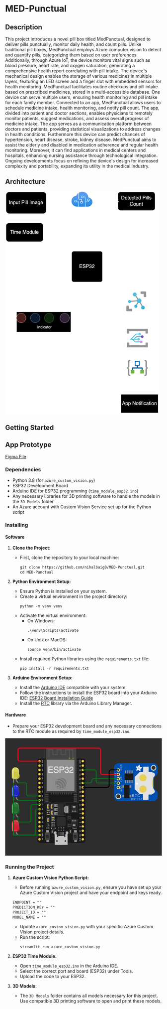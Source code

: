 # MED-Punctual


## Description

This project introduces a novel pill box titled MedPunctual, designed to deliver pills punctually, monitor daily health, and count pills. Unlike traditional pill boxes, MedPunctual employs Azure computer vision to detect and quantify pills, categorizing them based on user preferences. Additionally, through Azure IoT, the device monitors vital signs such as blood pressure, heart rate, and oxygen saturation, generating a comprehensive health report correlating with pill intake. The device's mechanical design enables the storage of various medicines in multiple layers, featuring an LED screen and a finger slot with embedded sensors for health monitoring. MedPunctual facilitates routine checkups and pill intake based on prescribed medicines, stored in a multi-accessible database. One device can serve multiple users, ensuring health monitoring and pill intake for each family member. Connected to an app, MedPunctual allows users to schedule medicine intake, health monitoring, and notify pill count. The app, divided into patient and doctor sections, enables physicians to remotely monitor patients, suggest medications, and assess overall progress of medicine intake. The app serves as a communication platform between doctors and patients, providing statistical visualizations to address changes in health conditions. Furthermore this device can predict chances of hypertension, heart disease, stroke, kidney disease. MedPunctual aims to assist the elderly and disabled in medication adherence and regular health monitoring. Moreover, it can find applications in medical centers and hospitals, enhancing nursing assistance through technological integration. Ongoing developments focus on refining the device's design for increased complexity and portability, expanding its utility in the medical industry.

## Architecture

![project diagram](medpunctual.png)
## Getting Started
## App Prototype
[Figma File](https://www.figma.com/proto/8OhqDdYlSTACAcVMj7hqC1/MedPunctual?type=design&node-id=1-2&t=VrEMtMuUTHxc323l-1&scaling=scale-down&page-id=0%3A1&starting-point-node-id=1%3A2)
### Dependencies

- Python 3.8 (for `azure_custom_vision.py`)
- ESP32 Development Board
- Arduino IDE for ESP32 programming (`time_module_esp32.ino`)
- Any necessary libraries for 3D printing software to handle the models in the `3D Models` folder
- An Azure account with Custom Vision Service set up for the Python script

### Installing

#### Software

1. **Clone the Project:**
   - First, clone the repository to your local machine:
     ```shell
     git clone https://github.com/nihalbaig0/MED-Punctual.git
     cd MED-Punctual
     ```

2. **Python Environment Setup:**
   - Ensure Python is installed on your system.
   - Create a virtual environment in the project directory:
     ```shell
     python -m venv venv
     ```
   - Activate the virtual environment:
     - On Windows:
       ```shell
       .\venv\Scripts\activate
       ```
     - On Unix or MacOS:
       ```shell
       source venv/bin/activate
       ```
   - Install required Python libraries using the `requirements.txt` file:
     ```shell
     pip install -r requirements.txt
     ```
    
3. **Arduino Environment Setup:**
   - Install the [Arduino IDE](https://www.arduino.cc/en/software) compatible with your system.
   - Follow the instructions to install the ESP32 board into your Arduino IDE: [ESP32 Board Installation Guide](https://randomnerdtutorials.com/installing-the-esp32-board-in-arduino-ide-windows-instructions/)
   - Install the [RTC](https://github.com/Makuna/Rtc/wiki) library via the Arduino Library Manager.

#### Hardware

- Prepare your ESP32 development board and any necessary connections to the RTC module as required by `time_module_esp32.ino`.

![diagram](diagram.png)

### Running the Project

1. **Azure Custom Vision Python Script:**
   - Before running `azure_custom_vision.py`, ensure you have set up your Azure Custom Vision project and have your endpoint and keys ready.

   ```
   ENDPOINT = ""      
   PREDICTION_KEY = ""
   PROJECT_ID = ""
   MODEL_NAME = ""

   ```
   - Update `azure_custom_vision.py` with your specific Azure Custom Vision project details.
   - Run the script:
     ```shell
     streamlit run azure_custom_vision.py
     ```

2. **ESP32 Time Module:**
   - Open `time_module_esp32.ino` in the Arduino IDE.
   - Select the correct port and board (ESP32) under Tools.
   - Upload the code to your ESP32.

3. **3D Models:**
   - The `3D Models` folder contains all models necessary for this project. Use compatible 3D printing software to open and print these models.




